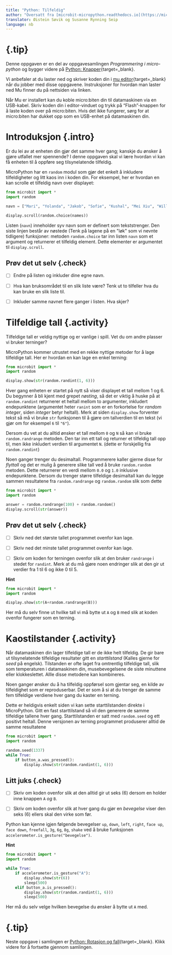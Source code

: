 ```yaml
---
title: "Python: Tilfeldig"
author: "Oversatt fra [microbit-micropython.readthedocs.io](https://microbit-micropython.readthedocs.io/en/latest/tutorials/random.html)"
translator: Øistein Søvik og Susanne Rynning Seip
language: nb
---
```



<!-- To get a box around the text about the playlist and to make it distinct from the rest of the exercise-->
# {.tip}

Denne oppgaven er en del av oppgavesamlingen _Programmering i micro-python_ og bygger videre på [Python: Knapper](../python_buttons/python_buttons_nb.html){target=_blank}.

Vi anbefaler at du laster ned og skriver koden din i [mu editor](https://codewith.mu/){target=_blank} når du jobber med disse oppgavene. Instruksjoner for hvordan man laster ned Mu finner du på nettsiden via linken.

Når Mu er installert kan du koble micro:biten din til datamaskinen via en USB-kabel. Skriv koden din i editor-vinduet og trykk på “Flash”-knappen for å laste koden over på micro:biten. Hvis det ikke fungerer, sørg for at micro:biten har dukket opp som en USB-enhet på datamaskinen din.

# Introduksjon {.intro}

Er du lei av at enheten din gjør det samme hver gang; kanskje du ønsker å gjøre
utfallet mer spennende? I denne oppgaven skal vi lære hvordan vi kan få enheten
til å oppføre seg tilsynelatende tilfeldig.

MicroPython har en `random` modul som gjør det enkelt å inkludere tilfeldigheter
og litt kaos inn i koden din. For eksempel, her er hvordan en kan scrolle et
tilfeldig navn over displayet:

```python
from microbit import *
import random

navn = ["Mari", "Yolanda", "Jakob", "Sofie", "Kushal", "Mei Xiu", "William" ]

display.scroll(random.choice(names))
```

Listen (`navn`) inneholder syv navn som er definert som tekststrenger. Den siste
linjen består av nøstede (Tenk på lagene på en "løk" som vi nevnte tidligere)
funksjoner: metoden `random.choice` tar inn listen `navn` som et argument og
returnerer et tilfeldig element. Dette elementer er argumentet til
`display.scroll`.

## Prøv det ut selv {.check}

- [ ] Endre på listen og inkluder dine egne navn.

- [ ] Hva kan bruksområdet til en slik liste være? Tenk ut to tilfeller hva du
  kan bruke en slik liste til.

- [ ] Inkluder samme navnet flere ganger i listen. Hva skjer?


# Tilfeldige tall {.activity}

Tilfeldige tall er veldig nyttige og er vanlige i spill. Vet du om andre plasser
vi bruker terninger?

MicroPython kommer utrustet med en rekke nyttige metoder for å lage tilfeldige
tall. Her er hvordan en kan lage en enkel terning:

```python
from microbit import *
import random

display.show(str(random.randint(1, 6)))
```

Hver gang enheten er startet på nytt så viser displayet et tall mellom 1 og 6.
Du begynner å bli kjent med grepet _nøsting_, så det er viktig å huske på at
`random.randint` returnerer et heltall mellom to argumenter, inkludert
endepunktene (argumentet heter `ranint` som er en forkortelse for *random
integer*, siden *integer* betyr heltall). Merk at siden `display.show` forventer
tekst så må vi bruke `str` funksjonen til å gjøre om tallverdien til en tekst
(vi gjør om for eksempel `6` til `"6"`).

Dersom du vet at du alltid ønsker et tall mellom `0` og `N` så kan vi bruke
`random.randrange` metoden. Den tar inn ett tall og returner et tilfeldig tall
opp til, men ikke inkludert verdien til argumentet `N`. (dette er forskjellig
fra `random.randint`)

Noen ganger trenger du desimaltall. Programmerere kaller gjerne disse for
*flyttall* og det er mulig å generere slike tall ved å bruke `random.random`
metoden. Dette returnerer en verdi mellom `0.0` og `1.0` inklusive endepunktene.
Dersom du trenger større tilfeldige desimaltall kan du legge sammen resultatene
fra `random.randrange` og `random.random` slik som dette

```python
from microbit import *
import random

answer = random.randrange(100) + random.random()
display.scroll(str(answer))
```

## Prøv det ut selv {.check}

- [ ] Skriv ned det største tallet programmet ovenfor kan lage.

- [ ] Skriv ned det minste tallet programmet ovenfor kan lage.

- [ ] Skriv om koden for terningen ovenfor slik at den bruker `randrange` i
  stedet for `randint`. Merk at du må gjøre noen endringer slik at den gir ut
  verdier fra 1 til 6 og ikke 0 til 5.

<toggle>
  <strong>Hint</strong>
  <hide>

```python
from microbit import *
import random

display.show(str(A+random.randrange(B)))
```

Her må du selv finne ut hvilke tall vi må bytte ut `A` og `B` med slik at koden
ovenfor fungerer som en terning.

</hide>
</toggle>


# Kaostilstander {.activity}

Når datamaskinen din lager tilfeldige tall er de ikke helt tilfeldig. De gir
bare ut tilsynelatende tilfeldige resultater gitt en _starttilstand_ (Kalles
gjerne for _seed_ på engelsk). Tilstanden er ofte laget fra omtrentlig
tilfeldige tall, slik som temperaturen i datamaskinen din, musebevegelsene de
siste minuttene eller klokkeslettet. Allle disse metodene kan kombineres.

Noen ganger ønsker du å ha tilfeldig oppførsel som gjentar seg, en kilde av
tilfeldighet som er reproduserbar. Det er som å si at du trenger de samme fem
tilfeldige verdiene hver gang du kaster en terning.

Dette er heldigvis enkelt siden vi kan sette starttilstanden direkte i
MicroPython. Gitt en fast starttilstand så vil den generere de samme tilfeldige
tallene hver gang. Starttilstanden er satt med `random.seed` og ett positivt
heltall. Denne versjonen av terning programmet produserer alltid de samme
resultatene

```python
from microbit import *
import random

random.seed(1337)
while True:
    if button_a.was_pressed():
        display.show(str(random.randint(1, 6)))
```

## Litt juks {.check}

- [ ] Skriv om koden ovenfor slik at den alltid gir ut seks (6) dersom en holder
  inne knappen `A` _og_ `B`.

- [ ] Skriv om koden ovenfor slik at hver gang du gjør en _bevegelse_ viser den
  seks (6) ellers skal den virke som før.

Python kan kjenne igjen følgende bevegelser `up`, `down`, `left`, `right`, `face
up`, `face down`, `freefall`, `3g`, `6g`, `8g`, `shake` ved å bruke funksjonen
`accelerometer.is_gesture("bevegelse")`.

<toggle>
  <strong>Hint</strong>
  <hide>

```python
from microbit import *
import random

while True:
    if accelerometer.is_gesture("A"):
        display.show(str(6))
        sleep(500)
    elif button_a.is_pressed():
        display.show(str(random.randint(1, 6)))
        sleep(500)
```

Her må du selv velge hvilken bevegelse du ønsker å bytte ut `A` med.

</hide>
</toggle>

<!--To get the link to the next exercise in a box. -->
# {.tip}

Neste oppgave i samlingen er [Python: Rotasjon og fall](../python_gestures/python_gestures_nb.html){target=_blank}.
Klikk videre for å fortsette gjennom samlingen.
